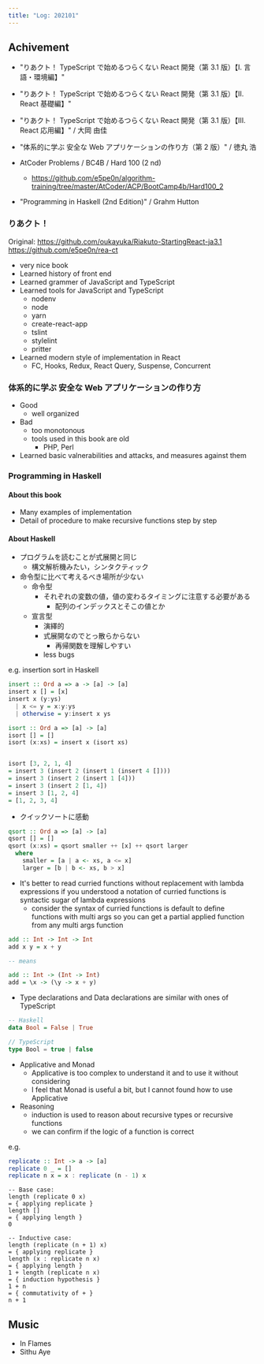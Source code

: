 ```yaml
---
title: "Log: 202101"
---
```


## Achivement

- "りあクト！ TypeScript で始めるつらくない React 開発（第 3.1 版）【I. 言語・環境編】"
- "りあクト！ TypeScript で始めるつらくない React 開発（第 3.1 版）【II. React 基礎編】"
- "りあクト！ TypeScript で始めるつらくない React 開発（第 3.1 版）【III. React 応用編】" / 大岡 由佳
- "体系的に学ぶ 安全な Web アプリケーションの作り方（第 2 版）" / 徳丸 浩

- AtCoder Problems / BC4B / Hard 100 (2 nd)  
  - https://github.com/e5pe0n/algorithm-training/tree/master/AtCoder/ACP/BootCamp4b/Hard100_2

- "Programming in Haskell (2nd Edition)" / Grahm Hutton

### りあクト！

Original: https://github.com/oukayuka/Riakuto-StartingReact-ja3.1  
https://github.com/e5pe0n/rea-ct

- very nice book
- Learned history of front end 
- Learned grammer of JavaScript and TypeScript
- Learned tools for JavaScript and TypeScript
  - nodenv
  - node
  - yarn
  - create-react-app
  - tslint
  - stylelint
  - pritter
- Learned modern style of implementation in React
  - FC, Hooks, Redux, React Query, Suspense, Concurrent


### 体系的に学ぶ 安全な Web アプリケーションの作り方

- Good
  - well organized
- Bad
  - too monotonous
  - tools used in this book are old
    - PHP, Perl
- Learned basic valnerabilities and attacks, and measures against them

### Programming in Haskell

#### About this book

- Many examples of implementation
- Detail of procedure to make recursive functions step by step

#### About Haskell

- プログラムを読むことが式展開と同じ
  - 構文解析機みたい，シンタクティック
- 命令型に比べて考えるべき場所が少ない
  - 命令型
    - それぞれの変数の値，値の変わるタイミングに注意する必要がある
      - 配列のインデックスとそこの値とか
  - 宣言型
    - 演繹的
    - 式展開なのでとっ散らからない
      - 再帰関数を理解しやすい
    - less bugs

e.g. insertion sort in Haskell

```hs
insert :: Ord a => a -> [a] -> [a]
insert x [] = [x]
insert x (y:ys)
  | x <= y = x:y:ys
  | otherwise = y:insert x ys

isort :: Ord a => [a] -> [a]
isort [] = []
isort (x:xs) = insert x (isort xs)


isort [3, 2, 1, 4]
= insert 3 (insert 2 (insert 1 (insert 4 [])))
= insert 3 (insert 2 (insert 1 [4]))
= insert 3 (insert 2 [1, 4])
= insert 3 [1, 2, 4]
= [1, 2, 3, 4]
```

- クイックソートに感動

```hs
qsort :: Ord a => [a] -> [a]
qsort [] = []
qsort (x:xs) = qsort smaller ++ [x] ++ qsort larger
  where 
    smaller = [a | a <- xs, a <= x]
    larger = [b | b <- xs, b > x]
```

- It's better to read curried functions without replacement with lambda expressions if you understood a notation of curried functions is syntactic sugar of lambda expressions
  - consider the syntax of curried functions is default to define functions with multi args so you can get a partial applied function from any multi args function

```hs
add :: Int -> Int -> Int
add x y = x + y

-- means

add :: Int -> (Int -> Int)
add = \x -> (\y -> x + y)
```

- Type declarations and Data declarations are similar with ones of TypeScript

```hs
-- Haskell
data Bool = False | True
```

```ts
// TypeScript
type Bool = true | false
```

- Applicative and Monad
  - Applicative is too complex to understand it and to use it without considering
  - I feel that Monad is useful a bit, but I cannot found how to use Applicative
- Reasoning
  - induction is used to reason about recursive types or recursive functions
  - we can confirm if the logic of a function is correct

e.g.  
```hs
replicate :: Int -> a -> [a]
replicate 0 _ = []
replicate n x = x : replicate (n - 1) x
```

```
-- Base case:
length (replicate 0 x)
= { applying replicate }
length []
= { applying length }
0

-- Inductive case:
length (replicate (n + 1) x)
= { applying replicate }
length (x : replicate n x)
= { applying length }
1 + length (replicate n x)
= { induction hypothesis }
1 + n
= { commutativity of + }
n + 1
```

## Music

- In Flames
- Sithu Aye
